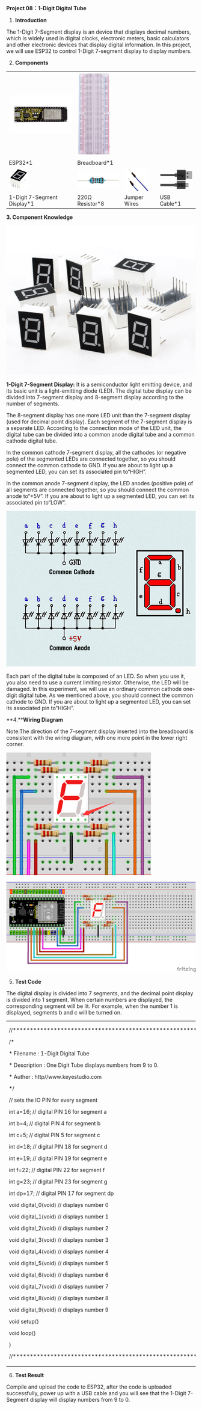 **Project 08：1-Digit Digital Tube**

1.  **Introduction**

The 1-Digit 7-Segment display is an device that displays decimal
numbers, which is widely used in digital clocks, electronic meters,
basic calculators and other electronic devices that display digital
information. In this project, we will use ESP32 to control 1-Digit
7-segment display to display numbers.

2.  **Components**

<table>
<tbody>
<tr class="odd">
<td><img src="https://raw.githubusercontent.com/keyestudio/KS5011-KS5011F-Keyestudio-ESP32-Learning-Kit-Complete-Edition-Raspberry-Pi/master/media/56053f7126905c6def63919c661d5c0a.jpeg" style="width:2.17847in;height:1.0625in" /></td>
<td><img src="https://raw.githubusercontent.com/keyestudio/KS5011-KS5011F-Keyestudio-ESP32-Learning-Kit-Complete-Edition-Raspberry-Pi/master/media/e380dd26e4825be9a768973802a55fe6.png" style="width:0.95208in;height:2.33472in" /></td>
<td></td>
<td></td>
</tr>
<tr class="even">
<td>ESP32*1</td>
<td>Breadboard*1</td>
<td></td>
<td></td>
</tr>
<tr class="odd">
<td><img src="https://raw.githubusercontent.com/keyestudio/KS5011-KS5011F-Keyestudio-ESP32-Learning-Kit-Complete-Edition-Raspberry-Pi/master/media/f52aeaa1de53c2e89338b2f42da4b029.png" style="width:0.52847in;height:0.58958in" /></td>
<td><img src="https://raw.githubusercontent.com/keyestudio/KS5011-KS5011F-Keyestudio-ESP32-Learning-Kit-Complete-Edition-Raspberry-Pi/master/media/098a2730d0b0a2a4b2079e0fc87fd38b.png" style="width:1.22639in;height:0.49236in" /></td>
<td><img src="https://raw.githubusercontent.com/keyestudio/KS5011-KS5011F-Keyestudio-ESP32-Learning-Kit-Complete-Edition-Raspberry-Pi/master/media/c801a7baee258ff7f5f28ac6e9a7097b.png" style="width:0.66736in;height:0.64097in" /></td>
<td><img src="https://raw.githubusercontent.com/keyestudio/KS5011-KS5011F-Keyestudio-ESP32-Learning-Kit-Complete-Edition-Raspberry-Pi/master/media/7dcbd02995be3c142b2f97df7f7c03ce.png" style="width:1.05903in;height:0.56667in" /></td>
</tr>
<tr class="even">
<td>1-Digit 7-Segment Display*1</td>
<td>220Ω Resistor*8</td>
<td>Jumper Wires</td>
<td>USB Cable*1</td>
</tr>
</tbody>
</table>

**3. Component Knowledge**

![](/media/e44a0f27beec739ee13e68c04865989f.png)

**1-Digit 7-Segment Display:** It is a semiconductor light emitting
device, and its basic unit is a light-emitting diode (LED). The digital
tube display can be divided into 7-segment display and 8-segment display
according to the number of segments.

The 8-segment display has one more LED unit than the 7-segment display
(used for decimal point display). Each segment of the 7-segment display
is a separate LED. According to the connection mode of the LED unit, the
digital tube can be divided into a common anode digital tube and a
common cathode digital tube.

In the common cathode 7-segment display, all the cathodes (or negative
pole) of the segmented LEDs are connected together, so you should
connect the common cathode to GND. If you are about to light up a
segmented LED, you can set its associated pin to“HIGH”.

In the common anode 7-segment display, the LED anodes (positive pole) of
all segments are connected together, so you should connect the common
anode to“+5V”. If you are about to light up a segmented LED, you can set
its associated pin to“LOW”.

![](/media/28fd057848fbe0e8c8e3362768e7aa44.png)

Each part of the digital tube is composed of an LED. So when you use it,
you also need to use a current limiting resistor. Otherwise, the LED
will be damaged. In this experiment, we will use an ordinary common
cathode one-digit digital tube. As we mentioned above, you should
connect the common cathode to GND. If you are about to light up a
segmented LED, you can set its associated pin to“HIGH”.

**4.****Wiring Diagram**

Note:The direction of the 7-segment display inserted into the breadboard
is consistent with the wiring diagram, with one more point in the lower
right corner.

![](/media/631ee0861da60ed02d191de0e0e210d9.png)

![](/media/5f01d1eea2bb207f19dee4f437f93bc8.png)

5.  **Test Code**

The digital display is divided into 7 segments, and the decimal point
display is divided into 1 segment. When certain numbers are displayed,
the corresponding segment will be lit. For example, when the number 1 is
displayed, segments b and c will be turned on.

<table>
<tbody>
<tr class="odd">
<td><p>//**********************************************************************</p>
<p>/*</p>
<p>* Filename : 1-Digit Digital Tube</p>
<p>* Description : One Digit Tube displays numbers from 9 to 0.</p>
<p>* Auther : http//www.keyestudio.com</p>
<p>*/</p>
<p>// sets the IO PIN for every segment</p>
<p>int a=16; // digital PIN 16 for segment a</p>
<p>int b=4; // digital PIN 4 for segment b</p>
<p>int c=5; // digital PIN 5 for segment c</p>
<p>int d=18; // digital PIN 18 for segment d</p>
<p>int e=19; // digital PIN 19 for segment e</p>
<p>int f=22; // digital PIN 22 for segment f</p>
<p>int g=23; // digital PIN 23 for segment g</p>
<p>int dp=17; // digital PIN 17 for segment dp</p>
<p>void digital_0(void) // displays number 0</p>
<p></p>
<p>void digital_1(void) // displays number 1</p>
<p></p>
<p>void digital_2(void) // displays number 2</p>
<p></p>
<p>void digital_3(void) // displays number 3</p>
<p></p>
<p>void digital_4(void) // displays number 4</p>
<p></p>
<p>void digital_5(void) // displays number 5</p>
<p></p>
<p>void digital_6(void) // displays number 6</p>
<p></p>
<p>void digital_7(void) // displays number 7</p>
<p></p>
<p>void digital_8(void) // displays number 8</p>
<p></p>
<p>void digital_9(void) // displays number 9</p>
<p></p>
<p>void setup()</p>
<p></p>
<p>void loop()</p>
<p>}</p>
<p>//**********************************************************************</p></td>
</tr>
</tbody>
</table>

6.  **Test Result**

Compile and upload the code to ESP32, after the code is uploaded
successfully, power up with a USB cable and you will see that the
1-Digit 7-Segment display will display numbers from 9 to 0.

